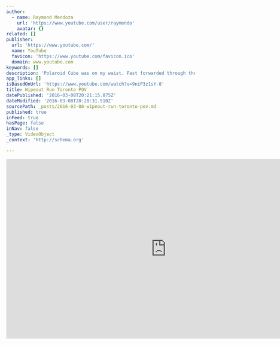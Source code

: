```yaml
---
author:
  - name: Raymond Mendoza
    url: 'https://www.youtube.com/user/raymendo'
    avatar: {}
related: []
publisher:
  url: 'https://www.youtube.com/'
  name: YouTube
  favicon: 'https://www.youtube.com/favicon.ico'
  domain: www.youtube.com
keywords: []
description: 'Polaroid Cube was on my waist. Fast forwarded through the run parts through I wish I could run that fast! Sorry I was a bit risk averse here. I ran the bad ass dash in the morning, followed by 14KM of hill repeats, so I was a bit worried about injury.'
app_links: []
isBasedOnUrl: 'https://www.youtube.com/watch?v=9niP3z1sY-8'
title: Wipeout Run Toronto POV
datePublished: '2016-03-08T20:21:15.875Z'
dateModified: '2016-03-08T20:20:31.510Z'
sourcePath: _posts/2016-03-08-wipeout-run-toronto-pov.md
published: true
inFeed: true
hasPage: false
inNav: false
_type: VideoObject
_context: 'http://schema.org'

---
```

<iframe src="https://cdn.embedly.com/widgets/media.html?src=https%3A%2F%2Fwww.youtube.com%2Fembed%2F9niP3z1sY-8%3Ffeature%3Doembed&amp;url=https%3A%2F%2Fwww.youtube.com%2Fwatch%3Fv%3D9niP3z1sY-8&amp;image=https%3A%2F%2Fi.ytimg.com%2Fvi%2F9niP3z1sY-8%2Fhqdefault.jpg&amp;key=b7d04c9b404c499eba89ee7072e1c4f7&amp;type=text%2Fhtml&amp;schema=youtube" width="854" height="480" scrolling="no" frameborder="0" allowfullscreen="allowfullscreen" style=""></iframe>